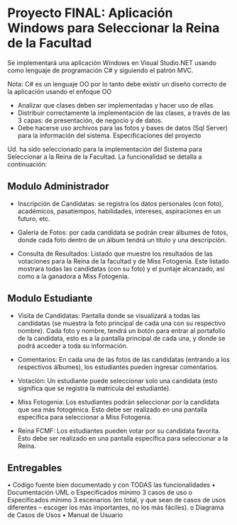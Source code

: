 # Proyecto FINAL: Aplicación Windows para Seleccionar la Reina de la Facultad

Se implementará una aplicación Windows en Visual Studio.NET usando como lenguaje de programación C# y siguiendo el patrón MVC.

Nota: C# es un lenguaje OO por lo tanto debe existir un diseño correcto de la aplicación usando el enfoque OO

- Analizar que clases deben ser implementadas y hacer uso de ellas.
- Distribuir correctamente la implementación de las clases, a través de las 3 capas: de presentación, de negocio y de datos.
- Debe hacerse uso archivos para las fotos y bases de datos (Sql Server) para la información del sistema. Especificaciones del proyecto

Ud. ha sido seleccionado para la implementación del Sistema para Seleccionar a la Reina de la Facultad. La funcionalidad se detalla a continuación:

## Modulo Administrador

- Inscripción de Candidatas: se registra los datos personales (con foto), académicos, pasatiempos, habilidades, intereses, aspiraciones en un futuro, etc.

- Galería de Fotos: por cada candidata se podrán crear álbumes de fotos, donde cada foto dentro de un álbum tendrá un título y una descripción.

- Consulta de Resultados: Listado que muestre los resultados de las votaciones para la Reina de la facultad y de Miss Fotogenia. Este listado mostrara todas las candidatas (con su foto) y el puntaje alcanzado, así como a la ganadora a Miss Fotogenia.

## Modulo Estudiante

- Visita de Candidatas: Pantalla donde se visualizará a todas las candidatas (se muestra la foto principal de cada una con su respectivo nombre). Cada foto y nombre, tendrá un botón para entrar al portafolio de la candidata, esto es a la pantalla principal de cada una, y donde se podrá acceder a toda su información.

- Comentarios: En cada una de las fotos de las candidatas (entrando a los respectivos álbumes), los estudiantes pueden ingresar comentarios.

- Votación: Un estudiante puede seleccionar solo una candidata (esto significa que se registra la matricula del estudiante).

- Miss Fotogenia: Los estudiantes podrán seleccionar por la candidata que sea más
fotogénica. Esto debe ser realizado en una pantalla específica para seleccionar a
Miss Fotogenia.

- Reina FCMF: Los estudiantes pueden votar por su candidata favorita. Esto debe ser
realizado en una pantalla específica para seleccionar a la Reina.

## Entregables

• Código fuente bien documentado y con TODAS las funcionalidades
• Documentación UML
o Especificados mínimo 3 casos de uso
o Especificados mínimo 3 escenarios (en total, y que sean de casos de
usos diferentes – escoger los más importantes, no los más fáciles).
o Diagrama de Casos de Usos
• Manual de Usuario